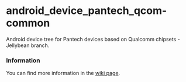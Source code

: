 android_device_pantech_qcom-common
===================================
Android device tree for Pantech devices based on Qualcomm chipsets  - Jellybean branch.

### Information
You can find more information in the [wiki page](https://github.com/PantechDevTeam/android_device_pantech_presto/wiki).
